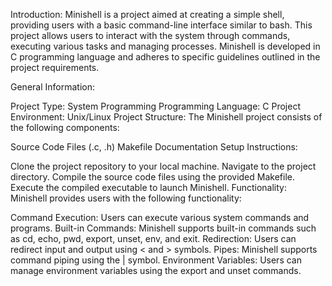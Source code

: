 Introduction:
Minishell is a project aimed at creating a simple shell, providing users with a basic command-line interface similar to bash. This project allows users to interact with the system through commands, executing various tasks and managing processes. Minishell is developed in C programming language and adheres to specific guidelines outlined in the project requirements.

General Information:

Project Type: System Programming
Programming Language: C
Project Environment: Unix/Linux
Project Structure:
The Minishell project consists of the following components:

Source Code Files (.c, .h)
Makefile
Documentation
Setup Instructions:

Clone the project repository to your local machine.
Navigate to the project directory.
Compile the source code files using the provided Makefile.
Execute the compiled executable to launch Minishell.
Functionality:
Minishell provides users with the following functionality:

Command Execution: Users can execute various system commands and programs.
Built-in Commands: Minishell supports built-in commands such as cd, echo, pwd, export, unset, env, and exit.
Redirection: Users can redirect input and output using < and > symbols.
Pipes: Minishell supports command piping using the | symbol.
Environment Variables: Users can manage environment variables using the export and unset commands.

